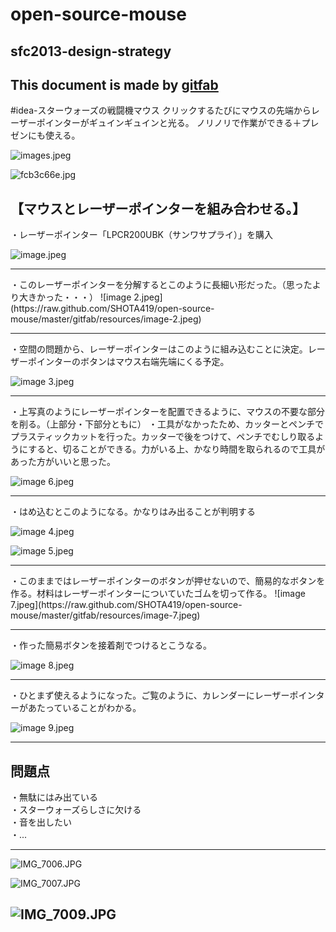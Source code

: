 # open-source-mouse
## sfc2013-design-strategy   
This document is made by [gitfab](http://gitfab.org)
---
#idea-スターウォーズの戦闘機マウス
クリックするたびにマウスの先端からレーザーポインターがギュインギュインと光る。
ノリノリで作業ができる＋プレゼンにも使える。

![images.jpeg](https://raw.github.com/SHOTA419/open-source-mouse/master/gitfab/resources/images.jpeg)




![fcb3c66e.jpg](https://raw.github.com/SHOTA419/open-source-mouse/master/gitfab/resources/fcb3c66e.jpg)
<h2>【マウスとレーザーポインターを組み合わせる。】</h2>

・レーザーポインター「LPCR200UBK（サンワサプライ）」を購入

![image.jpeg](https://raw.github.com/SHOTA419/open-source-mouse/master/gitfab/resources/image.jpeg)
<hr>
・このレーザーポインターを分解するとこのように長細い形だった。（思ったより大きかった・・・）
![image 2.jpeg](https://raw.github.com/SHOTA419/open-source-mouse/master/gitfab/resources/image-2.jpeg)
<hr>
・空間の問題から、レーザーポインターはこのように組み込むことに決定。レーザーポインターのボタンはマウス右端先端にくる予定。

![image 3.jpeg](https://raw.github.com/SHOTA419/open-source-mouse/master/gitfab/resources/image-3.jpeg)
<hr>

・上写真のようにレーザーポインターを配置できるように、マウスの不要な部分を削る。（上部分・下部分ともに）
・工具がなかったため、カッターとペンチでプラスティックカットを行った。カッターで後をつけて、ペンチでむしり取るようにすると、切ることができる。力がいる上、かなり時間を取られるので工具があった方がいいと思った。


![image 6.jpeg](https://raw.github.com/SHOTA419/open-source-mouse/master/gitfab/resources/image-6.jpeg)
<hr>
・はめ込むとこのようになる。かなりはみ出ることが判明する



![image 4.jpeg](https://raw.github.com/SHOTA419/open-source-mouse/master/gitfab/resources/image-4.jpeg)




![image 5.jpeg](https://raw.github.com/SHOTA419/open-source-mouse/master/gitfab/resources/image-5.jpeg)
<hr>
・このままではレーザーポインターのボタンが押せないので、簡易的なボタンを作る。材料はレーザーポインターについていたゴムを切って作る。
![image 7.jpeg](https://raw.github.com/SHOTA419/open-source-mouse/master/gitfab/resources/image-7.jpeg)


<hr>
・作った簡易ボタンを接着剤でつけるとこうなる。


![image 8.jpeg](https://raw.github.com/SHOTA419/open-source-mouse/master/gitfab/resources/image-8.jpeg)
<hr>
・ひとまず使えるようになった。ご覧のように、カレンダーにレーザーポインターがあたっていることがわかる。



![image 9.jpeg](https://raw.github.com/SHOTA419/open-source-mouse/master/gitfab/resources/image-9.jpeg)
<hr><h2>問題点</h2>
・無駄にはみ出ている<br>
・スターウォーズらしさに欠ける<br>
・音を出したい<br>
・...

<HR>




![IMG_7006.JPG](https://raw.github.com/SHOTA419/open-source-mouse/master/gitfab/resources/IMG_7006.JPG)

![IMG_7007.JPG](https://raw.github.com/SHOTA419/open-source-mouse/master/gitfab/resources/IMG_7007.JPG)

![IMG_7009.JPG](https://raw.github.com/SHOTA419/open-source-mouse/master/gitfab/resources/IMG_7009.JPG)
---
